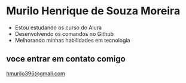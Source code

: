 # Murilo Henrique de Souza Moreira 

- Estou estudando os curso do Alura
- Desenvolvendo os comandos no Github
- Melhorando minhas habilidades em tecnologia

 ## voce entrar em contato comigo ##

hmurilo396@gmail.com
